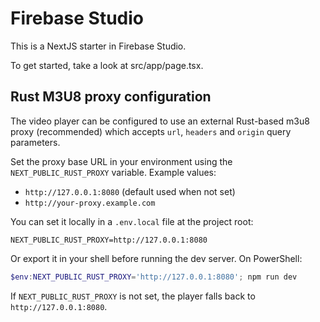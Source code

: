# Firebase Studio

This is a NextJS starter in Firebase Studio.

To get started, take a look at src/app/page.tsx.

## Rust M3U8 proxy configuration

The video player can be configured to use an external Rust-based m3u8 proxy (recommended) which accepts `url`, `headers` and `origin` query parameters.

Set the proxy base URL in your environment using the `NEXT_PUBLIC_RUST_PROXY` variable. Example values:

- `http://127.0.0.1:8080` (default used when not set)
- `http://your-proxy.example.com`

You can set it locally in a `.env.local` file at the project root:

```
NEXT_PUBLIC_RUST_PROXY=http://127.0.0.1:8080
```

Or export it in your shell before running the dev server. On PowerShell:

```powershell
$env:NEXT_PUBLIC_RUST_PROXY='http://127.0.0.1:8080'; npm run dev
```

If `NEXT_PUBLIC_RUST_PROXY` is not set, the player falls back to `http://127.0.0.1:8080`.
